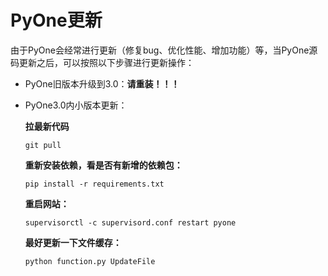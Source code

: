# PyOne更新

由于PyOne会经常进行更新（修复bug、优化性能、增加功能）等，当PyOne源码更新之后，可以按照以下步骤进行更新操作：

* PyOne旧版本升级到3.0：**请重装！！！**
* PyOne3.0内小版本更新：

  **拉最新代码**

  ```text
  git pull
  ```

  **重新安装依赖，看是否有新增的依赖包：**

  ```text
  pip install -r requirements.txt
  ```

  **重启网站：**

  ```text
  supervisorctl -c supervisord.conf restart pyone
  ```

  **最好更新一下文件缓存：**

  ```text
  python function.py UpdateFile
  ```

